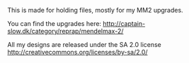 This is made for holding files, mostly for my MM2 upgrades.

You can find the upgrades here: http://captain-slow.dk/category/reprap/mendelmax-2/

All my designs are released under the SA 2.0 license http://creativecommons.org/licenses/by-sa/2.0/
